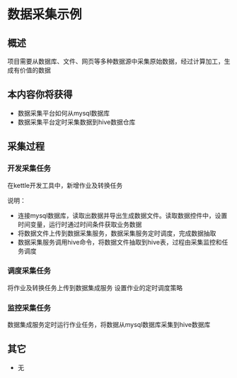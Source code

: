 # 数据采集示例

## 概述

项目需要从数据库、文件、网页等多种数据源中采集原始数据，经过计算加工，生成有价值的数据

## 本内容你将获得

- 数据采集平台如何从mysql数据库
- 数据采集平台定时采集数据到hive数据仓库

## 采集过程

### 开发采集任务

在kettle开发工具中，新增作业及转换任务

说明：
- 连接mysql数据库，读取出数据并导出生成数据文件。读取数据控件中，设置时间变量，运行时通过时间条件获取业务数据
- 将数据文件上传到数据采集服务，数据采集服务定时调度，完成数据抽取
- 数据采集服务调用hive命令，将数据文件抽取到hive表，过程由采集监控和任务调度

### 调度采集任务

将作业及转换任务上传到数据集成服务
设置作业的定时调度策略

### 监控采集任务

数据集成服务定时运行作业任务，将数据从mysql数据库采集到hive数据库

## 其它

- 无
